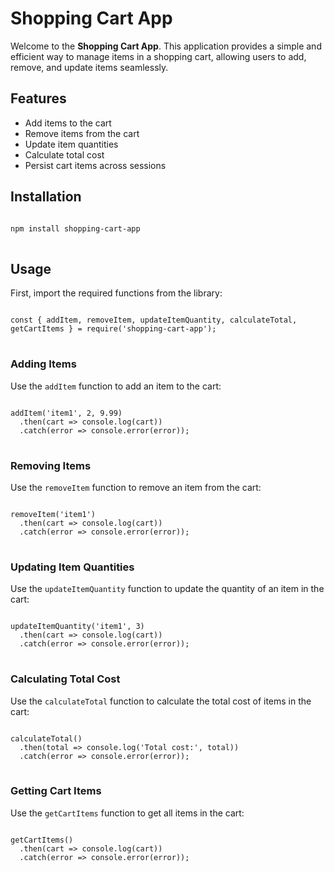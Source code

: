 # Shopping Cart App

<p>Welcome to the <strong>Shopping Cart App</strong>. This application provides a simple and efficient way to manage items in a shopping cart, allowing users to add, remove, and update items seamlessly.</p>

## Features

<ul>
  <li>Add items to the cart</li>
  <li>Remove items from the cart</li>
  <li>Update item quantities</li>
  <li>Calculate total cost</li>
  <li>Persist cart items across sessions</li>
</ul>

## Installation

<pre>
<code>
npm install shopping-cart-app
</code>
</pre>

## Usage

<p>First, import the required functions from the library:</p>

<pre>
<code>
const { addItem, removeItem, updateItemQuantity, calculateTotal, getCartItems } = require('shopping-cart-app');
</code>
</pre>

### Adding Items

<p>Use the <code>addItem</code> function to add an item to the cart:</p>

<pre>
<code>
addItem('item1', 2, 9.99)
  .then(cart => console.log(cart))
  .catch(error => console.error(error));
</code>
</pre>

### Removing Items

<p>Use the <code>removeItem</code> function to remove an item from the cart:</p>

<pre>
<code>
removeItem('item1')
  .then(cart => console.log(cart))
  .catch(error => console.error(error));
</code>
</pre>

### Updating Item Quantities

<p>Use the <code>updateItemQuantity</code> function to update the quantity of an item in the cart:</p>

<pre>
<code>
updateItemQuantity('item1', 3)
  .then(cart => console.log(cart))
  .catch(error => console.error(error));
</code>
</pre>

### Calculating Total Cost

<p>Use the <code>calculateTotal</code> function to calculate the total cost of items in the cart:</p>

<pre>
<code>
calculateTotal()
  .then(total => console.log('Total cost:', total))
  .catch(error => console.error(error));
</code>
</pre>

### Getting Cart Items

<p>Use the <code>getCartItems</code> function to get all items in the cart:</p>

<pre>
<code>
getCartItems()
  .then(cart => console.log(cart))
  .catch(error => console.error(error));
</code>
</pre>
